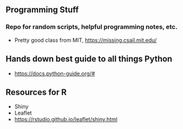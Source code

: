 ## Programming Stuff
### Repo for random scripts, helpful programming notes, etc. 


- Pretty good class from MIT, https://missing.csail.mit.edu/


## Hands down best guide to all things Python
  - https://docs.python-guide.org/#

## Resources for R 
  - Shiny
  - Leaflet
  - https://rstudio.github.io/leaflet/shiny.html
